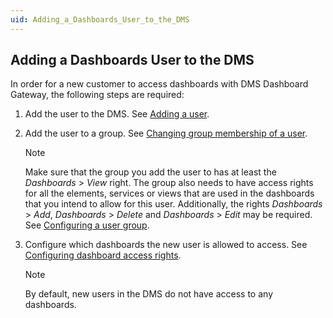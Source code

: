 ```yaml
---
uid: Adding_a_Dashboards_User_to_the_DMS
---
```


## Adding a Dashboards User to the DMS

In order for a new customer to access dashboards with DMS Dashboard Gateway, the following steps are required:

1. Add the user to the DMS. See [Adding a user](../../part_3/security/Adding_a_user.md).

2. Add the user to a group. See [Changing group membership of a user](../../part_3/security/Changing_group_membership_of_a_user.md).

    > [!NOTE]
    > Make sure that the group you add the user to has at least the *Dashboards* > *View* right. The group also needs to have access rights for all the elements, services or views that are used in the dashboards that you intend to allow for this user. Additionally, the rights *Dashboards* > *Add*, *Dashboards* > *Delete* and *Dashboards* > *Edit* may be required. See [Configuring a user group](../../part_3/security/Configuring_a_user_group.md).

3. Configure which dashboards the new user is allowed to access. See [Configuring dashboard access rights](Configuring_dashboard_access_rights.md).

    > [!NOTE]
    > By default, new users in the DMS do not have access to any dashboards.
    >
